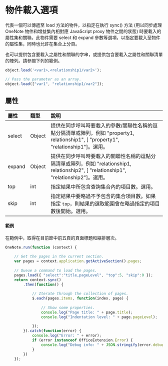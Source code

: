# <a name="object-load-options"></a>物件載入選項 

代表一個可以傳遞至 load 方法的物件，以指定在執行 sync() 方法 (用以同步處理 OneNote 物件和增益集內相對應 JavaScript proxy 物件之間的狀態) 時要載入的屬性集和關聯。此物件需要 select 和 expand 參數等選項，以指定要載入至物件的屬性集，同時也允許在集合上分頁。

也可以提供包含要載入之屬性和關聯的字串，或提供包含要載入之屬性和關聯清單的陣列。請參閱下列的範例。

```js   
object.load('<var1>,<relationship1/var2>');

// Pass the parameter as an array.
object.load(["var1", "relationship1/var2"]);
```

## <a name="properties"></a>屬性
| 屬性	     | 類型	   |說明|
|:---------------|:--------|:----------|
|select|Object|提供在同步呼叫時要載入的參數/關聯性名稱的逗點分隔清單或陣列，例如 "property1, relationship1", [ "property1", "relationship1"]。選用。|
|expand|Object|提供在同步呼叫時要載入的關聯性名稱的逗點分隔清單或陣列，例如 "relationship1, relationship2", [ "relationship1", "relationship2"]。選用。|
|top|int|指定結果中所包含查詢集合內的項目數。選用。|
|skip|int|指定結果中要略過不予包含的集合項目數。如果指定 `top`，則結果的選取範圍會在略過指定的項目數後開始。選用。|

#### <a name="examples"></a>範例

在範例中，取得在目前節中前五頁的頁面標題和縮排層次。

```js
OneNote.run(function (context) { 
    
    // Get the pages in the current section.
    var pages = context.application.getActiveSection().pages;
            
    // Queue a command to load the pages.           
    pages.load({ "select":"title,pageLevel", "top":5, "skip":0 });
    return context.sync()
        .then(function() {
            
            // Iterate through the collection of pages.    
            $.each(pages.items, function(index, page) {
                
                // Show some properties.
                console.log("Page title: " + page.title);
                console.log("Indentation level: " + page.pageLevel);
                
            });
        }).catch(function(error) {
            console.log("Error: " + error);
            if (error instanceof OfficeExtension.Error) {
                console.log("Debug info: " + JSON.stringify(error.debugInfo));
            }
        })
    });
```
